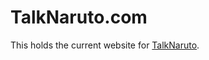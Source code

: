 TalkNaruto.com
==============

This holds the current website for [TalkNaruto](https://talknaruto.com).